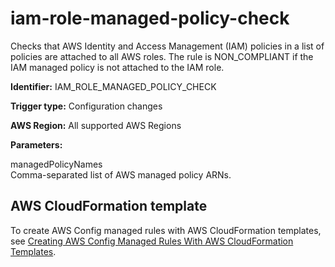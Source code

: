 # iam\-role\-managed\-policy\-check<a name="iam-role-managed-policy-check"></a>

Checks that AWS Identity and Access Management \(IAM\) policies in a list of policies are attached to all AWS roles\. The rule is NON\_COMPLIANT if the IAM managed policy is not attached to the IAM role\.

**Identifier:** IAM\_ROLE\_MANAGED\_POLICY\_CHECK

**Trigger type:** Configuration changes

**AWS Region:** All supported AWS Regions

**Parameters:**

 managedPolicyNames  
Comma\-separated list of AWS managed policy ARNs\.

## AWS CloudFormation template<a name="w22aac11c29c17d203c17"></a>

To create AWS Config managed rules with AWS CloudFormation templates, see [Creating AWS Config Managed Rules With AWS CloudFormation Templates](aws-config-managed-rules-cloudformation-templates.md)\.